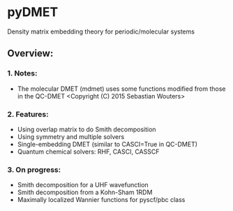 # pyDMET
Density matrix embedding theory for periodic/molecular systems

## Overview:
### 1. Notes: 
- The molecular DMET (mdmet) uses some functions modified from those in the QC-DMET <Copyright (C) 2015 Sebastian Wouters>
### 2. Features:
- Using overlap matrix to do Smith decomposition
- Using symmetry and multiple solvers
- Single-embedding DMET (similar to CASCI=True in QC-DMET)
- Quantum chemical solvers: RHF, CASCI, CASSCF

### 3. On progress:
- Smith decomposition for a UHF wavefunction
- Smith decomposition from a Kohn-Sham 1RDM
- Maximally localized Wannier functions for pyscf/pbc class
